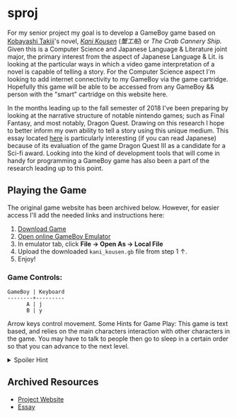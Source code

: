 # sproj
For my senior project my goal is to develop a GameBoy game
based on [Kobayashi Takiji](https://en.wikipedia.org/wiki/Takiji_Kobayashi)'s
novel, [*Kani Kousen*](https://en.wikipedia.org/wiki/Kani_K%C5%8Dsen) (*蟹工船*) or *The Crab Cannery Ship.* 
Given this is a Computer Science and Japanese Language & Literature joint major,
the primary interest from the aspect of Japanese Language & Lit.
is looking at the particular ways in which a video game
interpretation of a novel is capable of telling a story.
For the Computer Science aspect I'm looking to add internet
connectivity to my GameBoy via the game cartridge.
Hopefully this game will be able to be accessed
from any GameBoy && person with the "smart" cartridge on this website here.

In the months leading up to the fall semester of 2018 I've been preparing 
by looking at the narrative structure of notable nintendo games; such as 
Final Fantasy, and most notably, Dragon Quest. Drawing on this research I 
hope to better inform my own ability to tell a story using this unique medium.
This essay located [here](https://drive.google.com/file/d/0B9o0-nqRyNwnV0R5c2E3bXBjSzNJWTNQN00tS2FGOHpCc1JR/view?usp=sharing) is particularly interesting (if you can 
read Japanese) because of its evaluation of the game Dragon Quest III as a 
candidate for a Sci-fi award. Looking into the kind of development tools 
that will come in handy for programming a GameBoy game has also been a part 
of the research leading up to this point. 

## Playing the Game 
The original game website has been archived below. However, for easier access I'll
add the needed links and instructions here:
1. [Download Game](https://web.archive.org/web/20201002145336/http://toastergames.org/game/kani_kousen.gb)
2. [Open online GameBoy Emulator](https://taisel.github.io/GameBoy-Online/)
3. In emulator tab, click __File &rarr; Open As &rarr; Local File__
4. Upload the downloaded `kani_kousen.gb` file from step 1 &uarr;.
5. Enjoy!
   
### Game Controls:
```
GameBoy | Keyboard
--------+---------
      A | j
      B | y
```
Arrow keys control movement. Some Hints for Game Play: This game is text based, and relies on the main characters interaction with other characters in the game. You may have to talk to people then go to sleep in a certain order so that you can advance to the next level. 
<details>
  <summary>Spoiler Hint</summary>
  If you get really stuck on the crab catching (as many have), use the net to catch the crab before hitting it.
</details>

## Archived Resources
* [Project Website](https://web.archive.org/web/20200809103036/http://toastergames.org/)
* [Essay](https://digitalcommons.bard.edu/senproj_s2019/102/)
